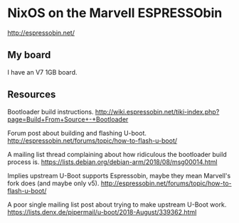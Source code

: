 # NixOS on the Marvell ESPRESSObin
http://espressobin.net/

## My board
I have an V7 1GB board.

## Resources
Bootloader build instructions.
http://wiki.espressobin.net/tiki-index.php?page=Build+From+Source+-+Bootloader

Forum post about building and flashing U-boot.
http://espressobin.net/forums/topic/how-to-flash-u-boot/

A mailing list thread complaining about how ridiculous the bootloader build process is.
https://lists.debian.org/debian-arm/2018/08/msg00014.html

Implies upstream U-Boot supports Espressobin, maybe they mean Marvell's fork does (and maybe only v5).
http://espressobin.net/forums/topic/how-to-flash-u-boot/

A poor single mailing list post about trying to make upstream U-Boot work.
https://lists.denx.de/pipermail/u-boot/2018-August/339362.html
